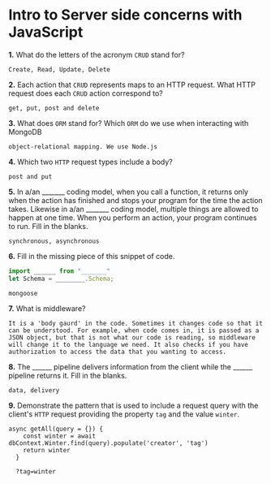 # Intro to Server side concerns with JavaScript

**1.** What do the letters of the acronym `CRUD` stand for?
<!-- enter you answer in the space below -->
```
Create, Read, Update, Delete
```
**2.** Each action that `CRUD` represents maps to an HTTP request. What HTTP request does each `CRUD` action correspond to?
<!-- enter you answer in the space below -->
```
get, put, post and delete
```
**3.** What does `ORM` stand for? Which `ORM` do we use when interacting with MongoDB
<!-- enter you answer in the space below -->
```
object-relational mapping. We use Node.js
```
**4.** Which two `HTTP` request types include a body?
<!-- enter you answer in the space below -->
```
post and put
```
**5.** In a/an _______ coding model, when you call a function, it returns only when the action has finished and stops your program for the time the action takes. Likewise in a/an _______ coding model, multiple things are allowed to happen at one time. When you perform an action, your program continues to run.  Fill in the blanks.
<!-- enter you answer in the space below -->
```
synchronous, asynchronous
```

**6.** Fill in the missing piece of this snippet of code.
```js
import ______ from "_______"
let Schema = ________.Schema;
```
<!-- enter you answer in the space below -->
```
mongoose
```
**7.** What is middleware?
<!-- enter you answer in the space below -->
```
It is a 'body gaurd' in the code. Sometimes it changes code so that it can be understood. For example, when code comes in, it is passed as a JSON object, but that is not what our code is reading, so middleware will change it to the language we need. It also checks if you have authorization to access the data that you wanting to access. 
```
**8.** The ______ pipeline delivers information from the client while the ______ pipeline returns it. Fill in the blanks. 
<!-- enter you answer in the space below -->
```
data, delivery
```
**9.** 
Demonstrate the pattern that is used to include a request query with the client's `HTTP` request providing the property `tag` and the value `winter`.
<!-- enter you answer in the space below -->
```
async getAll(query = {}) {
    const winter = await dbContext.Winter.find(query).populate('creator', 'tag')
    return winter
  }

  ?tag=winter
```